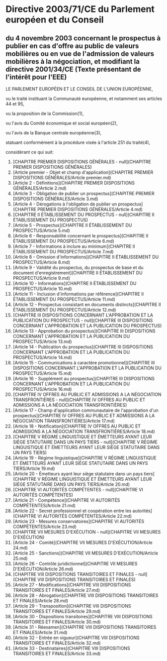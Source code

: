 # Directive 2003/71/CE du Parlement européen et du Conseil

## du 4 novembre 2003 concernant le prospectus à publier en cas d'offre au public de valeurs mobilières ou en vue de l'admission de valeurs mobilières à la négociation, et modifiant la directive 2001/34/CE (Texte présentant de l'intérêt pour l'EEE)

LE PARLEMENT EUROPÉEN ET LE CONSEIL DE L'UNION EUROPÉENNE,

vu le traité instituant la Communauté européenne, et notamment ses articles 44 et 95,

vu la proposition de la Commission(1),

vu l'avis du Comité économique et social européen(2),

vu l'avis de la Banque centrale européenne(3),

statuant conformément à la procédure visée à l'article 251 du traité(4),

considérant ce qui suit:

1. [CHAPITRE PREMIER DISPOSITIONS GÉNÉRALES - null](CHAPITRE PREMIER DISPOSITIONS GÉNÉRALES)
  1. [Article premier - Objet et champ d'application](CHAPITRE PREMIER DISPOSITIONS GÉNÉRALES/Article premier.md)
  1. [Article 2 - Définitions](CHAPITRE PREMIER DISPOSITIONS GÉNÉRALES/Article 2.md)
  1. [Article 3 - Obligation de publier un prospectus](CHAPITRE PREMIER DISPOSITIONS GÉNÉRALES/Article 3.md)
  1. [Article 4 - Dérogations à l'obligation de publier un prospectus](CHAPITRE PREMIER DISPOSITIONS GÉNÉRALES/Article 4.md)
1. [CHAPITRE II ÉTABLISSEMENT DU PROSPECTUS - null](CHAPITRE II ÉTABLISSEMENT DU PROSPECTUS)
  1. [Article 5 - Prospectus](CHAPITRE II ÉTABLISSEMENT DU PROSPECTUS/Article 5.md)
  1. [Article 6 - Responsabilité concernant le prospectus](CHAPITRE II ÉTABLISSEMENT DU PROSPECTUS/Article 6.md)
  1. [Article 7 - Informations à inclure au minimum](CHAPITRE II ÉTABLISSEMENT DU PROSPECTUS/Article 7.md)
  1. [Article 8 - Omission d'informations](CHAPITRE II ÉTABLISSEMENT DU PROSPECTUS/Article 8.md)
  1. [Article 9 - Validité du prospectus, du prospectus de base et du document d'enregistrement](CHAPITRE II ÉTABLISSEMENT DU PROSPECTUS/Article 9.md)
  1. [Article 10 - Informations](CHAPITRE II ÉTABLISSEMENT DU PROSPECTUS/Article 10.md)
  1. [Article 11 - Inclusion d'informations par référence](CHAPITRE II ÉTABLISSEMENT DU PROSPECTUS/Article 11.md)
  1. [Article 12 - Prospectus consistant en documents distincts](CHAPITRE II ÉTABLISSEMENT DU PROSPECTUS/Article 12.md)
1. [CHAPITRE III DISPOSITIONS CONCERNANT L'APPROBATION ET LA PUBLICATION DU PROSPECTUS - null](CHAPITRE III DISPOSITIONS CONCERNANT L'APPROBATION ET LA PUBLICATION DU PROSPECTUS)
  1. [Article 13 - Approbation du prospectus](CHAPITRE III DISPOSITIONS CONCERNANT L'APPROBATION ET LA PUBLICATION DU PROSPECTUS/Article 13.md)
  1. [Article 14 - Publication du prospectus](CHAPITRE III DISPOSITIONS CONCERNANT L'APPROBATION ET LA PUBLICATION DU PROSPECTUS/Article 14.md)
  1. [Article 15 - Communications à caractère promotionnel](CHAPITRE III DISPOSITIONS CONCERNANT L'APPROBATION ET LA PUBLICATION DU PROSPECTUS/Article 15.md)
  1. [Article 16 - Supplément au prospectus](CHAPITRE III DISPOSITIONS CONCERNANT L'APPROBATION ET LA PUBLICATION DU PROSPECTUS/Article 16.md)
1. [CHAPITRE IV OFFRES AU PUBLIC ET ADMISSIONS A LA NÉGOCIATION TRANSFRONTIÈRES - null](CHAPITRE IV OFFRES AU PUBLIC ET ADMISSIONS A LA NÉGOCIATION TRANSFRONTIÈRES)
  1. [Article 17 - Champ d'application communautaire de l'approbation d'un prospectus](CHAPITRE IV OFFRES AU PUBLIC ET ADMISSIONS A LA NÉGOCIATION TRANSFRONTIÈRES/Article 17.md)
  1. [Article 18 - Notification](CHAPITRE IV OFFRES AU PUBLIC ET ADMISSIONS A LA NÉGOCIATION TRANSFRONTIÈRES/Article 18.md)
1. [CHAPITRE V RÉGIME LINGUISTIQUE ET ÉMETTEURS AYANT LEUR SIÈGE STATUTAIRE DANS UN PAYS TIERS - null](CHAPITRE V RÉGIME LINGUISTIQUE ET ÉMETTEURS AYANT LEUR SIÈGE STATUTAIRE DANS UN PAYS TIERS)
  1. [Article 19 - Régime linguistique](CHAPITRE V RÉGIME LINGUISTIQUE ET ÉMETTEURS AYANT LEUR SIÈGE STATUTAIRE DANS UN PAYS TIERS/Article 19.md)
  1. [Article 20 - Émetteurs ayant leur siège statutaire dans un pays tiers](CHAPITRE V RÉGIME LINGUISTIQUE ET ÉMETTEURS AYANT LEUR SIÈGE STATUTAIRE DANS UN PAYS TIERS/Article 20.md)
1. [CHAPITRE VI AUTORITÉS COMPÉTENTES - null](CHAPITRE VI AUTORITÉS COMPÉTENTES)
  1. [Article 21 - Compétence](CHAPITRE VI AUTORITÉS COMPÉTENTES/Article 21.md)
  1. [Article 22 - Secret professionnel et coopération entre les autorités](CHAPITRE VI AUTORITÉS COMPÉTENTES/Article 22.md)
  1. [Article 23 - Mesures conservatoires](CHAPITRE VI AUTORITÉS COMPÉTENTES/Article 23.md)
1. [CHAPITRE VII MESURES D'EXÉCUTION - null](CHAPITRE VII MESURES D'EXÉCUTION)
  1. [Article 24 - Comité](CHAPITRE VII MESURES D'EXÉCUTION/Article 24.md)
  1. [Article 25 - Sanctions](CHAPITRE VII MESURES D'EXÉCUTION/Article 25.md)
  1. [Article 26 - Contrôle juridictionnel](CHAPITRE VII MESURES D'EXÉCUTION/Article 26.md)
1. [CHAPITRE VIII DISPOSITIONS TRANSITOIRES ET FINALES - null](CHAPITRE VIII DISPOSITIONS TRANSITOIRES ET FINALES)
  1. [Article 27 - Modifications](CHAPITRE VIII DISPOSITIONS TRANSITOIRES ET FINALES/Article 27.md)
  1. [Article 28 - Abrogation](CHAPITRE VIII DISPOSITIONS TRANSITOIRES ET FINALES/Article 28.md)
  1. [Article 29 - Transposition](CHAPITRE VIII DISPOSITIONS TRANSITOIRES ET FINALES/Article 29.md)
  1. [Article 30 - Dispositions transitoires](CHAPITRE VIII DISPOSITIONS TRANSITOIRES ET FINALES/Article 30.md)
  1. [Article 31 - Réexamen](CHAPITRE VIII DISPOSITIONS TRANSITOIRES ET FINALES/Article 31.md)
  1. [Article 32 - Entrée en vigueur](CHAPITRE VIII DISPOSITIONS TRANSITOIRES ET FINALES/Article 32.md)
  1. [Article 33 - Destinataires](CHAPITRE VIII DISPOSITIONS TRANSITOIRES ET FINALES/Article 33.md)
